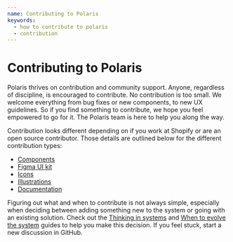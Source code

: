 ```yaml
---
name: Contributing to Polaris
keywords:
  - how to contribute to polaris
  - contribution
---
```


# Contributing to Polaris

Polaris thrives on contribution and community support. Anyone, regardless of discipline, is encouraged to contribute. No contribution is too small. We welcome everything from bug fixes or new components, to new UX guidelines. So if you find something to contribute, we hope you feel empowered to go for it. The Polaris team is here to help you along the way.

Contribution looks different depending on if you work at Shopify or are an open source contributor. Those details are outlined below for the different contribution types:

- [Components](/contributing/components)
- [Figma UI kit](/contributing/figma-ui-kit)
- [Icons](/contributing/icons)
- [Illustrations](/contributing/illustrations)
- [Documentation](/contributing/documentation)

Figuring out what and when to contribute is not always simple, especially when deciding between adding something new to the system or going with an existing solution. Check out the [Thinking in systems](/contributing/thinking-in-systems) and [When to evolve the system](/contributing/when-to-evolve-the-system) guides to help you make this decision. If you feel stuck, start a new discussion in GitHub.
